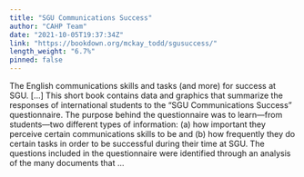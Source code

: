 ```yaml
---
title: "SGU Communications Success"
author: "CAHP Team"
date: "2021-10-05T19:37:34Z"
link: "https://bookdown.org/mckay_todd/sgusuccess/"
length_weight: "6.7%"
pinned: false
---
```


The English communications skills and tasks (and more) for success at SGU. [...] This short book contains data and graphics that summarize the responses of
international students to the “SGU Communications Success” questionnaire. The
purpose behind the questionnaire was to learn—from students—two different
types of information: (a) how important they perceive certain communications
skills to be and (b) how frequently they do certain tasks in order to be
successful during their time at SGU. The questions included in the questionnaire
were identified through an analysis of the many documents that ...
